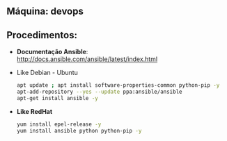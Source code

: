 Máquina: devops
---------------

Procedimentos:
--------------

* **Documentação Ansible**: http://docs.ansible.com/ansible/latest/index.html

* Like Debian - Ubuntu
  ```bash
  apt update ; apt install software-properties-common python-pip -y
  apt-add-repository --yes --update ppa:ansible/ansible
  apt-get install ansible -y
  ```

* **Like RedHat**
  ```bash
  yum install epel-release -y
  yum install ansible python python-pip -y
  ```

